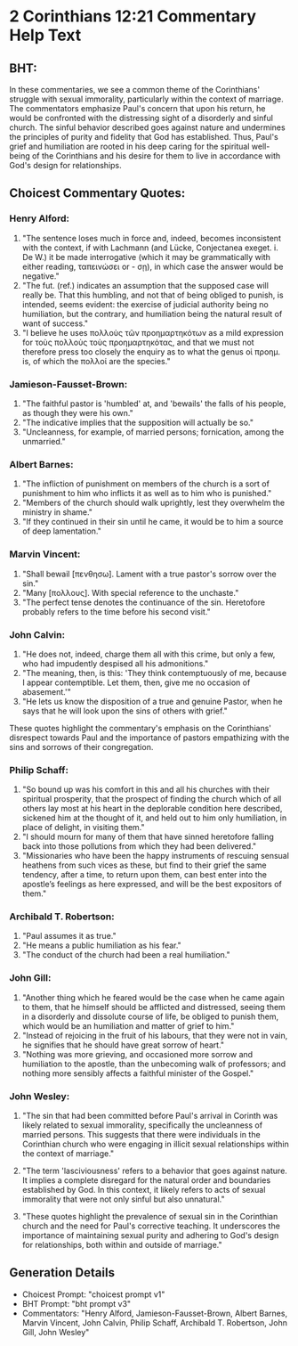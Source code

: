 # 2 Corinthians 12:21 Commentary Help Text

## BHT:
In these commentaries, we see a common theme of the Corinthians' struggle with sexual immorality, particularly within the context of marriage. The commentators emphasize Paul's concern that upon his return, he would be confronted with the distressing sight of a disorderly and sinful church. The sinful behavior described goes against nature and undermines the principles of purity and fidelity that God has established. Thus, Paul's grief and humiliation are rooted in his deep caring for the spiritual well-being of the Corinthians and his desire for them to live in accordance with God's design for relationships.

## Choicest Commentary Quotes:
### Henry Alford:
1. "The sentence loses much in force and, indeed, becomes inconsistent with the context, if with Lachmann (and Lücke, Conjectanea exeget. i. De W.) it be made interrogative (which it may be grammatically with either reading, ταπεινώσει or - σῃ), in which case the answer would be negative."
2. "The fut. (ref.) indicates an assumption that the supposed case will really be. That this humbling, and not that of being obliged to punish, is intended, seems evident: the exercise of judicial authority being no humiliation, but the contrary, and humiliation being the natural result of want of success."
3. "I believe he uses πολλοὺς τῶν προημαρτηκότων as a mild expression for τοὺς πολλοὺς τοὺς προημαρτηκότας, and that we must not therefore press too closely the enquiry as to what the genus οἱ προημ. is, of which the πολλοί are the species."

### Jamieson-Fausset-Brown:
1. "The faithful pastor is 'humbled' at, and 'bewails' the falls of his people, as though they were his own."
2. "The indicative implies that the supposition will actually be so."
3. "Uncleanness, for example, of married persons; fornication, among the unmarried."

### Albert Barnes:
1. "The infliction of punishment on members of the church is a sort of punishment to him who inflicts it as well as to him who is punished."
2. "Members of the church should walk uprightly, lest they overwhelm the ministry in shame."
3. "If they continued in their sin until he came, it would be to him a source of deep lamentation."

### Marvin Vincent:
1. "Shall bewail [πενθησω]. Lament with a true pastor's sorrow over the sin."
2. "Many [πολλους]. With special reference to the unchaste."
3. "The perfect tense denotes the continuance of the sin. Heretofore probably refers to the time before his second visit."

### John Calvin:
1. "He does not, indeed, charge them all with this crime, but only a few, who had impudently despised all his admonitions."
2. "The meaning, then, is this: 'They think contemptuously of me, because I appear contemptible. Let them, then, give me no occasion of abasement.'"
3. "He lets us know the disposition of a true and genuine Pastor, when he says that he will look upon the sins of others with grief."

These quotes highlight the commentary's emphasis on the Corinthians' disrespect towards Paul and the importance of pastors empathizing with the sins and sorrows of their congregation.

### Philip Schaff:
1. "So bound up was his comfort in this and all his churches with their spiritual prosperity, that the prospect of finding the church which of all others lay most at his heart in the deplorable condition here described, sickened him at the thought of it, and held out to him only humiliation, in place of delight, in visiting them."
2. "I should mourn for many of them that have sinned heretofore falling back into those pollutions from which they had been delivered."
3. "Missionaries who have been the happy instruments of rescuing sensual heathens from such vices as these, but find to their grief the same tendency, after a time, to return upon them, can best enter into the apostle’s feelings as here expressed, and will be the best expositors of them."

### Archibald T. Robertson:
1. "Paul assumes it as true." 
2. "He means a public humiliation as his fear." 
3. "The conduct of the church had been a real humiliation."

### John Gill:
1. "Another thing which he feared would be the case when he came again to them, that he himself should be afflicted and distressed, seeing them in a disorderly and dissolute course of life, be obliged to punish them, which would be an humiliation and matter of grief to him."
2. "Instead of rejoicing in the fruit of his labours, that they were not in vain, he signifies that he should have great sorrow of heart."
3. "Nothing was more grieving, and occasioned more sorrow and humiliation to the apostle, than the unbecoming walk of professors; and nothing more sensibly affects a faithful minister of the Gospel."

### John Wesley:
1. "The sin that had been committed before Paul's arrival in Corinth was likely related to sexual immorality, specifically the uncleanness of married persons. This suggests that there were individuals in the Corinthian church who were engaging in illicit sexual relationships within the context of marriage." 

2. "The term 'lasciviousness' refers to a behavior that goes against nature. It implies a complete disregard for the natural order and boundaries established by God. In this context, it likely refers to acts of sexual immorality that were not only sinful but also unnatural."

3. "These quotes highlight the prevalence of sexual sin in the Corinthian church and the need for Paul's corrective teaching. It underscores the importance of maintaining sexual purity and adhering to God's design for relationships, both within and outside of marriage."


## Generation Details
- Choicest Prompt: "choicest prompt v1"
- BHT Prompt: "bht prompt v3"
- Commentators: "Henry Alford, Jamieson-Fausset-Brown, Albert Barnes, Marvin Vincent, John Calvin, Philip Schaff, Archibald T. Robertson, John Gill, John Wesley"
